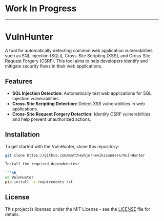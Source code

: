 # Work In Progress

------------------------------------------


# VulnHunter 

A tool for automatically detecting common web application vulnerabilities such as SQL injection (SQLi), Cross-Site Scripting (XSS), and Cross-Site Request Forgery (CSRF). This tool aims to help developers identify and mitigate security flaws in their web applications.

## Features
- **SQL Injection Detection:** Automatically test web applications for SQL injection vulnerabilities.
- **Cross-Site Scripting Detection:** Detect XSS vulnerabilities in web applications.
- **Cross-Site Request Forgery Detection:** Identify CSRF vulnerabilities and help prevent unauthorized actions.

## Installation
To get started with the VulnHunter, clone this repository:

```sh
git clone https://github.com/matthewhjorneviksaunders/VulnHunter

Install the required dependencies:

```sh
cd VulnHunter
pip install -r requirements.txt
```


## License

This project is licensed under the MIT License - see the [LICENSE](LICENSE) file for details.
